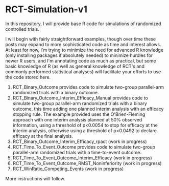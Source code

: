 # RCT-Simulation-v1

In this repository, I will provide base R code for simulations of randomized controlled trials.  

I will begin with fairly straightforward examples, though over time these posts may expand to more sophisticated code as time and interest allows.  At least for now, I'm trying to minimize the need for advanced R knowledge (only installing packages if absolutely needed) to minimize hurdles for newer R users, and I'm annotating code as much as practical, but some basic knowledge of R (as well as general knowledge of RCT's and commonly performed statistical analyses) will facilitate your efforts to use the code stored here.

1. RCT_Binary_Outcome provides code to simulate two-group parallel-arm randomized trials with a binary outcome.
2. RCT_Binary_Outcome_Interim_Efficacy_Manual provides code to simulate two-group parallel-arm randomized trials with a binary outcome, this time adding one planned interim analysis with an efficacy stopping rule.  The example provided uses the O'Brien-Fleming approach with one interim analysis planned at 50% observed information, using a threshold of p<0.0054 to stop for efficacy at the interim analysis, otherwise using a threshold of p<0.0492 to declare efficacy at the final analysis.
3. RCT_Binary_Outcome_Interim_Efficacy_rpact (work in progress)
4. RCT_Time_To_Event_Outcome provides code to simulate two-group parallel-arm randomized trials with a time-to-event outcome.
5. RCT_Time_To_Event_Outcome_Interim_Efficacy (work in progress)
6. RCT_Time_To_Event_Outcome_RMST_Noninferiority (work in progress)
7. RCT_WinRatio_Competing_Events (work in progress)

More instructions will follow.
